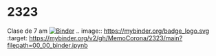# 2323
Clase de 7 am
[![Binder](https://mybinder.org/badge_logo.svg)](https://mybinder.org/v2/gh/MemoCorona/2323/main?filepath=00_00_binder.ipynb)
.. image:: https://mybinder.org/badge_logo.svg
 :target: https://mybinder.org/v2/gh/MemoCorona/2323/main?filepath=00_00_binder.ipynb
 
